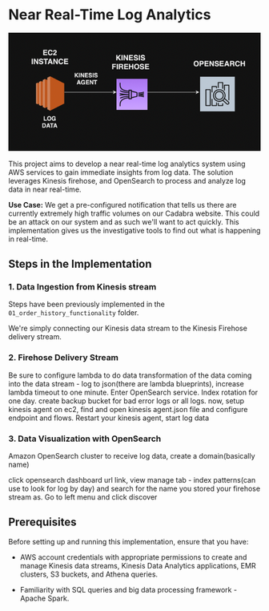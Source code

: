 # Near Real-Time Log Analytics

![ScreenShot](/assets/images/044.png)

This project aims to develop a near real-time log analytics system using AWS services to gain immediate insights from log data. The solution leverages Kinesis firehose, and OpenSearch to process and analyze log data in near real-time.

**Use Case:** We get a pre-configured notification that tells us there are currently extremely high traffic volumes on our Cadabra website. This could be an attack on our system and as such we'll want to act quickly. This implementation gives us the investigative tools to find out what is happening in real-time.

## Steps in the Implementation

### 1. Data Ingestion from Kinesis stream
Steps have been previously implemented in the `01_order_history_functionality` folder.

We're simply connecting our Kinesis data stream to the Kinesis Firehose delivery stream.

### 2. Firehose Delivery Stream

Be sure to configure lambda to do data transformation of the data coming into the data stream - log to json(there are lambda blueprints), increase lambda timeout to one minute. Enter OpenSearch service. Index rotation for one day. create backup bucket for bad error logs or all logs. now, setup kinesis agent on ec2, find and open kinesis agent.json file and configure endpoint and flows. Restart your kinesis agent, start log data

### 3. Data Visualization with OpenSearch

Amazon OpenSearch cluster to receive log data, create a domain(basically name)

click opensearch dashboard url link, view manage tab - index patterns(can use to look for log by day) and search for the name you stored your firehose stream as. Go to left menu and click discover

## Prerequisites

Before setting up and running this implementation, ensure that you have:

- AWS account credentials with appropriate permissions to create and manage Kinesis data streams, Kinesis Data Analytics applications, EMR clusters, S3 buckets, and Athena queries.

- Familiarity with SQL queries and big data processing framework - Apache Spark.

